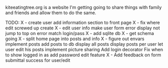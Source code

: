 kiteeatingtree.org is a website I'm getting going to share
things with family and friends and allow them to do the same.

TODO:
    X - create user
    add information section to front page
    X - fix where edit screwed up create
    X - edit user info
    make user form error display not jump to top on error
    match login/pass
    X - add sqlite db
    X - get schema going
    X - split home page into posts and info
    X - figure out envars
    implement posts
    add posts to db
    display all posts
    display posts per user
    let user edit his posts
    implement picture sharing
    Add login decorator
    Fix when to show logged in as
    add password edit feature
    X - Add feedback on form submittal success for user/edit

